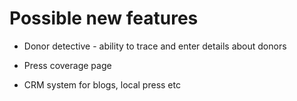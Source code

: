 # Possible new features #

  * Donor detective - ability to trace and enter details about donors

  * Press coverage page

  * CRM system for blogs, local press etc